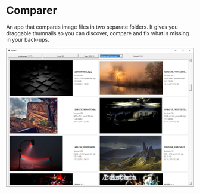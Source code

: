 # Comparer
An app that compares image files in two separate folders. It gives you draggable thumnails so you can discover, compare and fix what is missing in your back-ups.



![The App](/images/scr2.png?raw=true)
